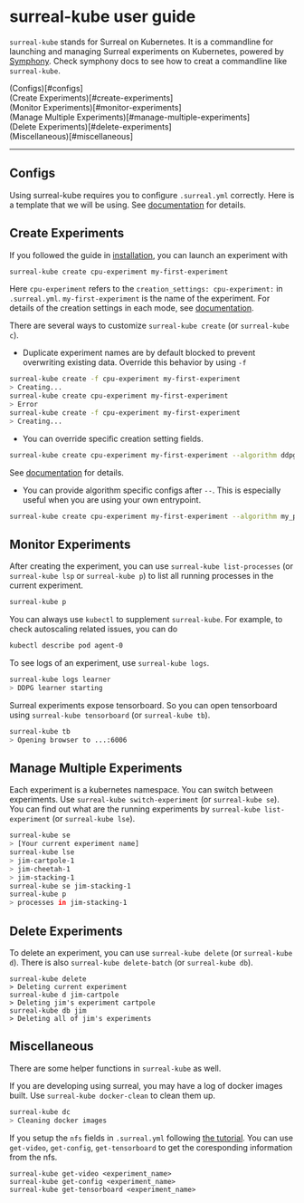 # surreal-kube user guide
`surreal-kube` stands for Surreal on Kubernetes. It is a commandline for launching and managing Surreal experiments on Kubernetes, powered by [Symphony](https://github.com/SurrealAI/symphony). Check symphony docs to see how to creat a commandline like `surreal-kube`.

(Configs)[#configs]  
(Create Experiments)[#create-experiments]  
(Monitor Experiments)[#monitor-experiments]  
(Manage Multiple Experiments)[#manage-multiple-experiments]  
(Delete Experiments)[#delete-experiments]  
(Miscellaneous)[#miscellaneous]  

---

## Configs
Using surreal-kube requires you to configure `.surreal.yml` correctly. Here is a template that we will be using. See [documentation](yaml_config.md) for details.

## Create Experiments
If you followed the guide in [installation](installation.md), you can launch an experiment with 
```bash
surreal-kube create cpu-experiment my-first-experiment
```
Here `cpu-experiment` refers to the `creation_settings: cpu-experiment:`  in `.surreal.yml`. `my-first-experiment` is the name of the experiment. For details of the creation settings in each mode, see [documentation](creation_settings.md). 

There are several ways to customize `surreal-kube create` (or `surreal-kube c`).

* Duplicate experiment names are by default blocked to prevent overwriting existing data. Override this behavior by using `-f`
```bash
surreal-kube create -f cpu-experiment my-first-experiment
> Creating...
surreal-kube create cpu-experiment my-first-experiment
> Error
surreal-kube create -f cpu-experiment my-first-experiment
> Creating...
```

* You can override specific creation setting fields.
```bash
surreal-kube create cpu-experiment my-first-experiment --algorithm ddpg --num-agents 100
```
See [documentation](creation_settings.md) for details.

* You can provide algorithm specific configs after `--`. This is especially useful when you are using your own entrypoint.
```bash
surreal-kube create cpu-experiment my-first-experiment --algorithm my_ppo.py -- --use-alternative-loss
```

## Monitor Experiments
After creating the experiment, you can use `surreal-kube list-processes` (or `surreal-kube lsp` or `surreal-kube p`) to list all running processes in the current experiment.
```bash
surreal-kube p
```

You can always use `kubectl` to supplement `surreal-kube`. For example, to check autoscaling related issues, you can do
```bash
kubectl describe pod agent-0
```

To see logs of an experiment, use `surreal-kube logs`. 
```bash
surreal-kube logs learner
> DDPG learner starting
```

Surreal experiments expose tensorboard. So you can open tensorboard using `surreal-kube tensorboard` (or `surreal-kube tb`).
```bash
surreal-kube tb
> Opening browser to ...:6006
```

## Manage Multiple Experiments
Each experiment is a kubernetes namespace. You can switch between experiments. Use `surreal-kube switch-experiment` (or `surreal-kube se`). You can find out what are the running experiments by `surreal-kube list-experiment` (or `surreal-kube lse`). 
```bash
surreal-kube se
> [Your current experiment name]
surreal-kube lse
> jim-cartpole-1
> jim-cheetah-1
> jim-stacking-1
surreal-kube se jim-stacking-1
surreal-kube p
> processes in jim-stacking-1
```

## Delete Experiments
To delete an experiment, you can use `surreal-kube delete` (or `surreal-kube d`). There is also `surreal-kube delete-batch` (or `surreal-kube db`).
```
surreal-kube delete
> Deleting current experiment
surreal-kube d jim-cartpole
> Deleting jim's experiment cartpole
surreal-kube db jim
> Deleting all of jim's experiments
```

## Miscellaneous 
There are some helper functions in `surreal-kube` as well.

If you are developing using surreal, you may have a log of docker images built. Use `surreal-kube docker-clean` to clean them up.
```bash
surreal-kube dc
> Cleaning docker images
```

If you setup the `nfs` fields in `.surreal.yml` following [the tutorial](surreal_kube_gke.md#create-the-cluster). You can use `get-video`, `get-config`, `get-tensorboard` to get the coresponding information from the nfs.
```
surreal-kube get-video <experiment_name>
surreal-kube get-config <experiment_name>
surreal-kube get-tensorboard <experiment_name>
```

